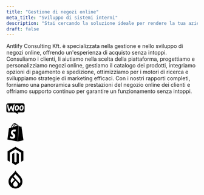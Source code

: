 ```yaml
---
title: "Gestione di negozi online"
meta_title: "Sviluppo di sistemi interni"
description: "Stai cercando la soluzione ideale per rendere la tua azienda più efficiente?"
draft: false
---
```


Antlify Consulting Kft. è specializzata nella gestione e nello sviluppo di negozi online, offrendo un'esperienza di acquisto senza intoppi. Consuliamo i clienti, li aiutiamo nella scelta della piattaforma, progettiamo e personalizziamo negozi online, gestiamo il catalogo dei prodotti, integriamo opzioni di pagamento e spedizione, ottimizziamo per i motori di ricerca e sviluppiamo strategie di marketing efficaci. Con i nostri rapporti completi, forniamo una panoramica sulle prestazioni del negozio online dei clienti e offriamo supporto continuo per garantire un funzionamento senza intoppi.

<div class="flex justify-center">
<svg role="img" width="48" class="opacity-50 hover:opacity-75 ease-in-out duration-300 mx-4" viewBox="0 0 24 24" xmlns="http://www.w3.org/2000/svg"><title>Woo</title><path d="M2.227 4.857A2.228 2.228 0 000 7.094v7.457c0 1.236 1.001 2.237 2.237 2.237h9.253l4.229 2.355-.962-2.355h7.006c1.236 0 2.237-1 2.237-2.237V7.094c0-1.236-1-2.237-2.237-2.237zm8.08 1.311c.194.002.372.071.535.2a.769.769 0 01.304.56.851.851 0 01-.098.47c-.382.707-.696 1.894-.951 3.542-.246 1.6-.334 2.846-.275 3.739.02.245-.02.46-.118.647a.632.632 0 01-.52.353c-.255.02-.52-.098-.775-.362-.913-.933-1.639-2.326-2.169-4.18a184.085 184.085 0 00-1.413 2.825c-.578 1.11-1.069 1.678-1.481 1.708-.265.02-.49-.206-.687-.677-.5-1.286-1.04-3.768-1.619-7.448-.03-.255.02-.48.157-.657.137-.186.344-.284.618-.304.5-.04.785.196.854.706.304 2.051.638 3.788.991 5.21L5.809 8.41c.196-.373.441-.57.736-.589.431-.03.696.245.804.824.246 1.305.56 2.414.932 3.356.255-2.492.687-4.288 1.295-5.397.148-.274.363-.412.648-.431a.866.866 0 01.084-.004zm3.734 1.063c.167 0 .343.02.53.06.687.146 1.216.52 1.57 1.137.314.53.47 1.168.47 1.933 0 1.011-.254 1.933-.765 2.777-.588.981-1.354 1.472-2.305 1.472-.167 0-.344-.02-.53-.059-.697-.147-1.217-.52-1.57-1.138-.314-.54-.471-1.187-.471-1.943 0-1.01.255-1.933.765-2.767.599-.981 1.364-1.472 2.306-1.472zm6.152 0c.167 0 .343.02.53.06.696.146 1.216.52 1.57 1.137.314.53.47 1.168.47 1.933 0 1.011-.254 1.933-.765 2.777-.588.981-1.354 1.472-2.305 1.472-.167 0-.344-.02-.53-.059-.697-.147-1.217-.52-1.57-1.138-.314-.54-.471-1.187-.471-1.943 0-1.01.255-1.933.765-2.767.599-.981 1.364-1.472 2.306-1.472zm-6.107 1.645c-.307-.002-.606.201-.889.622a3.173 3.173 0 00-.52 1.168c-.05.225-.069.47-.069.716 0 .284.06.589.177.893.147.382.343.589.579.638.245.049.51-.06.795-.315.363-.323.608-.804.745-1.452.05-.225.069-.47.069-.726a2.49 2.49 0 00-.176-.893c-.148-.382-.344-.588-.58-.637a.714.714 0 00-.131-.014zm6.152 0c-.307-.002-.606.201-.889.622a3.173 3.173 0 00-.52 1.168c-.049.225-.069.47-.069.716 0 .284.06.589.177.893.147.382.344.589.579.638.245.049.51-.06.795-.315.363-.323.608-.804.745-1.452.04-.225.07-.47.07-.726a2.49 2.49 0 00-.177-.893c-.148-.382-.344-.588-.58-.637a.714.714 0 00-.131-.014Z"/></svg>

<svg role="img" width="48" class="opacity-50 hover:opacity-75 ease-in-out duration-300 mx-4" viewBox="0 0 24 24" xmlns="http://www.w3.org/2000/svg"><title>Shopify</title><path d="M15.337 23.979l7.216-1.561s-2.604-17.613-2.625-17.73c-.018-.116-.114-.192-.211-.192s-1.929-.136-1.929-.136-1.275-1.274-1.439-1.411c-.045-.037-.075-.057-.121-.074l-.914 21.104h.023zM11.71 11.305s-.81-.424-1.774-.424c-1.447 0-1.504.906-1.504 1.141 0 1.232 3.24 1.715 3.24 4.629 0 2.295-1.44 3.76-3.406 3.76-2.354 0-3.54-1.465-3.54-1.465l.646-2.086s1.245 1.066 2.28 1.066c.675 0 .975-.545.975-.932 0-1.619-2.654-1.694-2.654-4.359-.034-2.237 1.571-4.416 4.827-4.416 1.257 0 1.875.361 1.875.361l-.945 2.715-.02.01zM11.17.83c.136 0 .271.038.405.135-.984.465-2.064 1.639-2.508 3.992-.656.213-1.293.405-1.889.578C7.697 3.75 8.951.84 11.17.84V.83zm1.235 2.949v.135c-.754.232-1.583.484-2.394.736.466-1.777 1.333-2.645 2.085-2.971.193.501.309 1.176.309 2.1zm.539-2.234c.694.074 1.141.867 1.429 1.755-.349.114-.735.231-1.158.366v-.252c0-.752-.096-1.371-.271-1.871v.002zm2.992 1.289c-.02 0-.06.021-.078.021s-.289.075-.714.21c-.423-1.233-1.176-2.37-2.508-2.37h-.115C12.135.209 11.669 0 11.265 0 8.159 0 6.675 3.877 6.21 5.846c-1.194.365-2.063.636-2.16.674-.675.213-.694.232-.772.87-.075.462-1.83 14.063-1.83 14.063L15.009 24l.927-21.166z"/></svg>

<svg role="img" width="48" class="opacity-50 hover:opacity-75 ease-in-out duration-300 mx-4" viewBox="0 0 24 24" xmlns="http://www.w3.org/2000/svg"><title>Magento</title><path d="M12 24l-4.455-2.572v-12l2.97-1.715v12.001l1.485.902 1.485-.902V7.713l2.971 1.715v12L12 24zM22.391 6v12l-2.969 1.714V7.713L12 3.43 4.574 7.713v12.001L1.609 18V6L12 0l10.391 6z"/></svg>


<svg role="img" width="48" class="opacity-50 hover:opacity-75 ease-in-out duration-300 mx-4" viewBox="0 0 24 24" xmlns="http://www.w3.org/2000/svg"><title>Drupal</title><path d="M15.78 5.113C14.09 3.425 12.48 1.815 11.998 0c-.48 1.815-2.09 3.425-3.778 5.113-2.534 2.53-5.405 5.4-5.405 9.702a9.184 9.185 0 1018.368 0c0-4.303-2.871-7.171-5.405-9.702M6.72 16.954c-.563-.019-2.64-3.6 1.215-7.416l2.55 2.788a.218.218 0 01-.016.325c-.61.625-3.204 3.227-3.527 4.126-.066.186-.164.18-.222.177M12 21.677a3.158 3.158 0 01-3.158-3.159 3.291 3.291 0 01.787-2.087c.57-.696 2.37-2.655 2.37-2.655s1.774 1.988 2.367 2.649a3.09 3.09 0 01.792 2.093A3.158 3.158 0 0112 21.677m6.046-5.123c-.068.15-.223.398-.431.405-.371.014-.411-.177-.686-.583-.604-.892-5.864-6.39-6.848-7.455-.866-.935-.122-1.595.223-1.94C10.736 6.547 12 5.285 12 5.285s3.766 3.574 5.336 6.016c1.57 2.443 1.029 4.556.71 5.253"/></svg>
</div>
